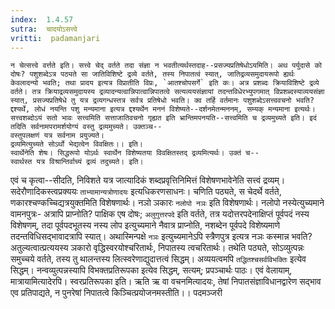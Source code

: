 ```yaml
---
index:  1.4.57
sutra:  चादयोऽसत्त्वे
vritti:  padamanjari
---
```


	न चेत्सत्त्वे वर्त्तते इति। सत्त्वे चेद् वर्तते तदा संज्ञा न भवतीत्यर्थस्तदाह--प्रसज्यप्रतिषेधोऽयमिति। अथ पर्युदासे को दोषः? पशुशब्देऽत्र पठ्यते सा जातिविशिष्टे द्रव्ये वर्तते, तस्य निपातत्वं स्यात्, जातिद्रव्यसमुदायरूपो ह्यर्थः केवलादन्यो भवति; तथा प्रादय इत्यत्र विप्रातीति विप्रः, `आतश्चोपसर्गे` इति कः। अत्र प्रशब्दः क्रियाविशिष्टे द्रव्ये वर्तते। तत्र क्रियाद्रव्यसमुदायस्य द्रव्यादन्यत्वान्निपात्वान्निपातत्वे सत्यव्ययसंज्ञायां तदन्तविधेरभ्युपगमात् विप्रशब्दस्याव्ययसंज्ञा स्यात्, प्रसज्यप्रतिषेधे तु यत्र द्रव्यगन्धस्तत्र सर्वत्र प्रतिषेधो भवति। क्व तर्हि वर्तमानः पशुशब्देऽसत्त्ववचनो भवति? द्दश्यर्थे, लोधं नयन्ति पशु मन्यमाना इत्यत्र द्दश्यर्थेन मननं विशेष्यते--दर्शनमेतन्मननम्, सम्यक् मन्यमाना इत्यर्थः। सत्त्वशब्दोऽयं सतो भावः सत्त्वमिति सत्ताजातिवचनो गृह्यत इति भ्रान्तिमपनयति--सत्त्वमिति च द्रव्यमुच्यते इति। इदं तदिति सर्वनामपरामर्शयोग्यं वस्तु द्रव्यमुच्यते। उक्तञ्च--
	वस्तुपलक्षणं यत्र सर्वनाम प्रयुज्यते।
	द्रव्यमित्युच्यते सोऽर्थो भेद्यत्वेन विवक्षितः।। इति।
    स्वार्थेनेति शेषः। सिद्धरूपो योऽर्थः स्वार्थेन विशेष्यतया विवक्षितस्तद् द्रव्यमित्यर्थः। उक्तं च--
	स्वार्थस्त यत्र विश्रान्तिर्वाच्यं द्रव्यं तदुच्यते। इति।
एवं च कृत्वा--सीदति, निविशते यत्र जात्यादिकं शब्दप्रवृत्तिनिमित्तं विशेषणभावेनेति सत्त्वं द्रव्यम्। सदेरौणादिकस्त्वप्रक्ययः `ताभ्यामान्यत्रोणादयः` इत्यधिकरणसाधनः। चणिति पठ्यते, स चेदर्थे वर्तते, णकारश्चण्कच्चिद्यत्रयुक्तमिति विशेषणार्थः। नञो ञकारः `नलोपो नञः` इति विशेषणार्थः। नलोपो नस्येत्युच्यमाने वामनपुत्रः- अत्रापि प्राप्नोति? पाक्षिक एष दोषः; `अलुगुत्तरपदे` इति वर्तते, तत्र यदोत्तरपदेनाक्षिप्तं पूर्वपदं नस्य विशेषणम्, तदा पूर्वपदभूतस्य नस्य लोप इत्युच्यमाने नैवात्र प्राप्नोति, नशब्देन पूर्वपदे विशेष्यमाणे तदन्तविधिसद्भावादत्रापि स्यात्। अथास्मिन्पक्षे `नञः` इत्युच्यमानेऽपि स्त्रैणपुत्र इत्यत्र नञः कस्मान्न भवति? अतुल्यत्वात्प्रत्ययस्य ञकारो वृद्धिस्वरयोश्चरितार्थः, निपातस्य त्वचरितार्थः। तथेति पठ्यते, सोऽव्युत्पन्नः समुच्चये वर्तते, तस्य तु थालन्तस्य लित्स्वरेणाद्युदात्तत्वं सिद्धम्। अव्ययत्वमपि `तद्धितश्चसर्वविभक्तिः` इत्येव सिद्धम्। नन्वव्युत्पन्नस्यापि विभक्तप्रतिरूपका इत्येव सिद्धम्, सत्यम्; प्रपञ्चार्थः पाठः। एवं वेलायाम्, मात्रायामित्यादेरपि।
	स्वरप्रतिरूपका इति। ऋति ऋ वा वचनमित्यादयः, तेषां निपातसंज्ञाविधानद्वारेण सद्भाव एव प्रतिपाद्यते, न पुनरेषां निपातत्वे किञ्चित्प्रयोजनमस्तीति।।
	पदमञ्जरी
